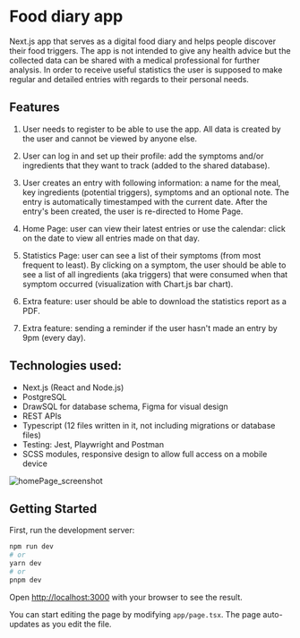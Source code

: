 # Food diary app

Next.js app that serves as a digital food diary and helps people discover their food triggers. The app is not intended to give any health advice but the collected data can be shared with a medical professional for further analysis. In order to receive useful statistics the user is supposed to make regular and detailed entries with regards to their personal needs.

## Features

1. User needs to register to be able to use the app. All data is created by the user and cannot be viewed by anyone else.

2. User can log in and set up their profile: add the symptoms and/or ingredients that they want to track (added to the shared database).

3. User creates an entry with following information: a name for the meal, key ingredients (potential triggers), symptoms and an optional note. The entry is automatically timestamped with the current date. After the entry's been created, the user is re-directed to Home Page.
	
4. Home Page: user can view their latest entries or use the calendar: click on the date to view all entries made on that day.

5. Statistics Page: user can see a list of their symptoms (from most frequent to least). By clicking on a symptom, the user should be able to see a list of all ingredients (aka triggers) that were consumed when that symptom occurred (visualization with Chart.js bar chart).
	
6. Extra feature: user should be able to download the statistics report as a PDF.
	
7. Extra feature: sending a reminder if the user hasn't made an entry by 9pm (every day).

## Technologies used:

- Next.js (React and Node.js)
- PostgreSQL
- DrawSQL for database schema, Figma for visual design
- REST APIs
- Typescript (12 files written in it, not including migrations or database files)
- Testing: Jest, Playwright and Postman
- SCSS modules, responsive design to allow full access on a mobile device

![homePage_screenshot](https://github.com/Tungstic/food-diary/assets/115181901/ef4e20cd-8562-4576-a7cf-85b478a6a93f)


## Getting Started

First, run the development server:

```bash
npm run dev
# or
yarn dev
# or
pnpm dev
```

Open [http://localhost:3000](http://localhost:3000) with your browser to see the result.

You can start editing the page by modifying `app/page.tsx`. The page auto-updates as you edit the file.
